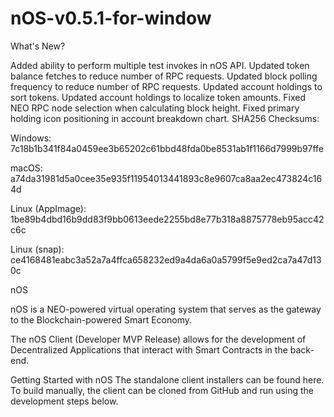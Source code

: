 # nOS-v0.5.1-for-window
What's New?

Added ability to perform multiple test invokes in nOS API.
Updated token balance fetches to reduce number of RPC requests.
Updated block polling frequency to reduce number of RPC requests.
Updated account holdings to sort tokens.
Updated account holdings to localize token amounts.
Fixed NEO RPC node selection when calculating block height.
Fixed primary holding icon positioning in account breakdown chart.
SHA256 Checksums:

Windows: 7c18b1b341f84a0459ee3b65202c61bbd48fda0be8531ab1f1166d7999b97ffe

macOS: a74da31981d5a0cee35e935f11954013441893c8e9607ca8aa2ec473824c164d

Linux (AppImage): 1be89b4dbd16b9dd83f9bb0613eede2255bd8e77b318a8875778eb95acc42c6c

Linux (snap): ce4168481eabc3a52a7a4ffca658232ed9a4da6a0a5799f5e9ed2ca7a47d130c


nOS
             

nOS is a NEO-powered virtual operating system that serves as the gateway to the Blockchain-powered Smart Economy.

The nOS Client (Developer MVP Release) allows for the development of Decentralized Applications that interact with Smart Contracts in the back-end.

Getting Started with nOS
The standalone client installers can be found here. To build manually, the client can be cloned from GitHub and run using the development steps below.

